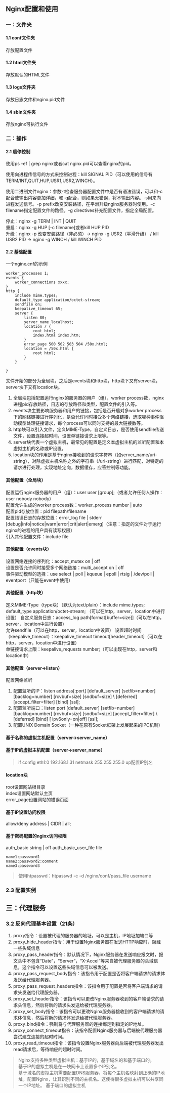 ## Nginx配置和使用
### 一：文件夹
#### 1.1 conf文件夹
存放配置文件
#### 1.2 html文件夹
存放默认的HTML文件
#### 1.3 logs文件夹
存放日志文件和nginx.pid文件
#### 1.4 sbin文件夹
存放nginx可执行文件
### 二：操作
#### 2.1 启停控制
使用ps -ef | grep nginx或者cat nginx.pid可以查看nginx的pid。

使用向进程传信号的方式来控制进程：kill SIGNAL PID（可以使用的信号有TERM/INT,QUIT,HUP,USR1,USR2,WINCH）。

使用二进制文件nginx：参数-t检查服务器配置文件中是否有语法错误，可以和-c配合使输出内容更加详细，和-q配合，则如果无错误，将不输出内容。-s用来向进程发送信号。-p prefix改变安装路径，在平滑升级nginx服务器时使用。-c filename指定配置文件的路径。-g directives补充配置文件，指定全局配置。

停止：nginx -g TERM | INT | QUIT  
重启：nginx -g HUP [-c filename]或者kill HUP PID  
升级：nginx -p 改变安装路径（非必须）-> nginx -g USR2（平滑升级） / kill USR2 PID -> nginx -g WINCH / kill WINCH PID  

#### 2.2 基础配置
一个nginx.cnf的示例

	worker_processes 1;
	events {
		worker_connections xxxx;	
	}
	http {
		include mime.types;
		default_type application/octet-stream;
		sendfile on;
		keepalive_timeout 65;
		server {
			listen 80;
			server_name localhost;
			location / {
				root html;
				index.html index.htm;
			}
			error_page 500 502 503 504 /50x.html;
			location = /50x.html {
				root html;
			}
		}

	}

文件开始的部分为全局块，之后是events块和http块，http块下又有server块，server块下又有location块。

1. 全局块包括配置运行nginx的服务器的用户（组），worker process数，nginx进程pid存放路径，日志的存放路径和类型，配置文件的引入等。
2. events块主要影响服务器和用户的链接，包括是否开启对多worker process下的网络链接进行序列化，是否允许同时接受多个网络链接，选取哪种事件驱动模型处理链接请求，每个process可以同时支持的最大链接数等。
3. http块可以引入文件，定义MIME-Type，自定义日志，是否使用sendfile传送文件，设置连接超时间，设置单链接请求上限等。
4. server块代表一个虚拟主机，最常见的配置是定义本虚拟主机的监听配置和本虚拟主机的名称或IP设置。
5. location块的作用是基于nginx接收到的请求字符串（如server_name/uri-string），对除虚拟主机名称之外的字符串（/uri-string）进行匹配，对特定的请求进行处理，实现地址定向，数据缓存，应答控制等功能。

#### 其他配置（全局块）

配置运行nginx服务器的用户（组）：user user [group];（或者允许任何人操作：user nobody nobody）  
配置允许生成的worker process数：worker_process number | auto  
配置pid存放位置：pid filepath/filename  
配置错误日志的存放位置：error_log file | stderr [debug|info|notice|warn|error|crit|alert|emerg]（注意：指定的文件对于运行nginx的进程的用户具有读写权限）  
引入其他配置文件：include file  

#### 其他配置（events块）
设置网络连接的序列化：accept_mutex on | off  
设置是否允许同时接受多个网络链接：multi_accept on | off  
事件驱动模型的选择：use select | poll | kqueue | epoll | rtsig | /dev/poll | eventport（只能在event中使用）  

#### 其他配置（http块）
定义MIME-Type（type块）（默认为text/plain）：include mime.types; default_type application/octet-stream;  （可以在http，server，location中进行设置）
自定义服务日志：access_log path[format[buffer=size]]（可以在http，server，location中进行设置）  
允许sendfile（可以在http，server，location中设置）
设置超时时间（keepalive_timeout）：keepalive_timeout timeout[header_timeout]（可以在http，server，location中进行设置）  
单链接请求上限：keepalive_requests number;（可以出现在http，server和location中）

#### 其他配置（server->listen）
配置网络监听

1. 配置监听的IP：listen address[:port] [default_server] [setfib=number] [backlog=number] [rcvbuf=size] [sndbuf=size] \ [deferred] [accept_filter=filter] [bind] [ssl];
2. 配置监听端口：listen port [default_server] [setfib=number] [backlog=number] [rcvbuf=size] [sndbuf=size] [accept_filter=filter] \ [deferred] [bind] [ ipv6only=on|off] [ssl];
3. 配置UNIX Domain Socket（一种在原有Socket框架上发展起来的IPC机制）

#### 基于名称的虚拟主机配置（server->server_name）

#### 基于IP的虚拟主机配置（server->server_name）
> if config eth1:0 192.168.1.31 netmask 255.255.255.0 up配置IP别名

#### location块
root设置网站根目录  
index设置网站默认主页  
error_page设置网站的错误页面  

#### 基于IP设置访问权限
allow/deny address | CIDR | all;
#### 基于密码配置的nginx访问权限
auth_basic string | off
auth_basic_user_file file

	name1:password1
	name2:password2:comment
	name3:password3
> 使用htpasswd：htpasswd -c -d /nginx/conf/pass_file username

### 2.3 配置实例
## 三：代理服务
### 3.2 反向代理基本设置（21条）
1. proxy指令：设置被代理的服务器的地址，可以是主机，IP地址加端口等
2. proxy_hide_header指令：用于设置Nginx服务器在发送HTTP响应时，隐藏一些头域信息  
3. proxy_pass_header指令：默认情况下，Nginx服务器在发送响应报文时，报文头中不包含“Date”，“Server”，“X-Accel”等来自被代理服务器的头域信息，这个指令可以设置这些头域信息可以被发送。
4. proxy_pass_request_body指令：该指令用于配置是否将客户端请求的请求体发送给代理服务器。
5. proxy_pass_request_headers指令：该指令用于配置是否将客户端请求的请求头发送给代理服务器。
6. proxy_set_header指令：该指令可以更改Nginx服务器收到的客户端请求的请求头信息，然后将新的请求头发送给被代理服务器。
7. proxy_set_body指令：该指令可以更改Nginx服务器接收到的客户端请求的请求体信息，然后将新的请求体发送给被代理服务器。
8. proxy_bind指令：强制将与代理服务器的连接绑定到指定的IP地址。
9. proxy_connect_timeout指令：该指令配置Nginx服务器与后端被代理服务器尝试建立连接的超时时间。
10. proxy_read_timeout指令：该指令设置Nginx服务器向后端被代理服务器发出read请求后，等待响应的超时时间。
> Nginx支持多种类型虚拟主机：基于IP的，基于域名的和基于端口的。  
> 基于IP的虚拟主机是在一块网卡上设置多个IP别名。  
> 基于域名的虚拟主机需要配置DNS服务器，将每个主机名映射到正确的IP地址，配置Nginx，让其识别不同的主机名。这使得很多虚拟主机可以共享同一个IP地址。
> 基于端口的虚拟主机